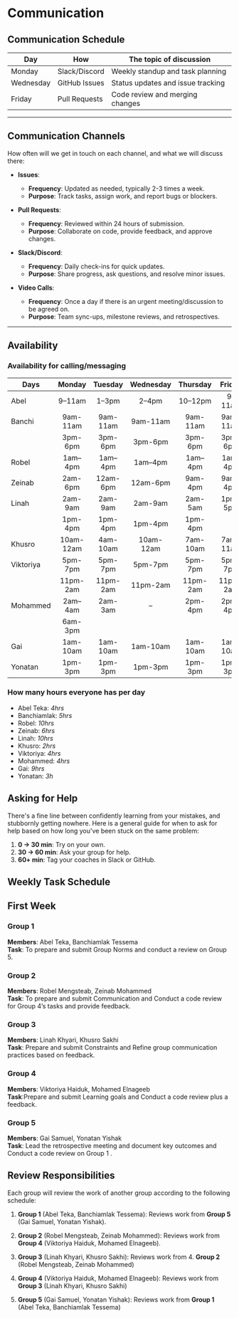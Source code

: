 # Communication

## Communication Schedule

| Day        | How              | The topic of discussion            |
|------------|------------------|------------------------------------|
| Monday     | Slack/Discord    | Weekly standup and task planning  |
| Wednesday  | GitHub Issues    | Status updates and issue tracking |
| Friday     | Pull Requests    | Code review and merging changes   |

______________________________________________________________________

## Communication Channels

How often will we get in touch on each channel, and what we will discuss there:

- **Issues**:  
  - **Frequency**: Updated as needed, typically 2-3 times a week.  
  - **Purpose**: Track tasks, assign work, and report bugs or blockers.

- **Pull Requests**:  
  - **Frequency**: Reviewed within 24 hours of submission.  
  - **Purpose**: Collaborate on code, provide feedback, and approve changes.

- **Slack/Discord**:  
  - **Frequency**: Daily check-ins for quick updates.  
  - **Purpose**: Share progress, ask questions, and resolve minor issues.

- **Video Calls**:  
  - **Frequency**: Once a day if there is an urgent meeting/discussion to be
agreed on.  
  - **Purpose**: Team sync-ups, milestone reviews, and retrospectives.

______________________________________________________________________

## Availability

### Availability for calling/messaging
<!-- markdownlint-disable MD013 -->
| Days       | Monday  | Tuesday  | Wednesday  | Thursday  | Friday  | Saturday  | Sunday  |
|------------|:-------:|:--------:|:----------:|:---------:|:-------:|:---------:|:-------:|
| Abel       | 9–11am  | 1–3pm    | 2–4pm      | 10–12pm   | 9–11am  | 3–5pm     | 10–12pm |
| Banchi     | 9am-11am| 9am-11am | 9am-11am   | 9am-11am  | 9am-11am| 9pm-11pm  | 9pm-11pm|
|            | 3pm-6pm | 3pm-6pm  | 3pm-6pm    | 3pm-6pm   | 3pm-6pm | 3pm-6pm   | 3pm-6pm |
| Robel      | 1am–4pm | 1am–4pm  | 1am–4pm    | 1am–4pm   | 1am–4pm | 1am–4pm   | 1am–4pm |
| Zeinab     | 2am-6pm | 12am-6pm | 12am-6pm   | 9am-4pm   | 9am-4pm | 9am-4pm   | 12am-6pm|
| Linah      | 2am-9am | 2am-9am  | 2am-9am    | 2am-5am   | 1pm-5pm | 2am-9am   | 1pm-4pm |
|            | 1pm-4pm | 1pm-4pm  | 1pm-4pm    | 1pm-4pm   |         | 1pm-4pm   |         |
| Khusro     |10am-12am| 4am-10am | 10am-12am  | 7am-10am  | 7am-11am| 9am-11am  | 7am-2pm |
| Viktoriya  | 5pm-7pm | 5pm-7pm  | 5pm-7pm    | 5pm-7pm   | 5pm-7pm | 9am-1pm   | 8am-2pm |
|            |11pm-2am |11pm-2am  | 11pm-2am   | 11pm-2am  | 11pm-2am|           |         |
| Mohammed   | 2am–4am | 2am-3am  | –          | 2pm-4pm   | 2pm-4pm | 2am-1pm   | 2am-3am |
|            | 6am-3pm |          |            |           |         |           |         |
| Gai        | 1am-10am| 1am-10am | 1am-10am   | 1am-10am  | 1am-10am| 1am-10am  | 1am-10am|
| Yonatan    | 1pm-3pm | 1pm-3pm  | 1pm-3pm    | 1pm-3pm   | 1pm-3pm | 12pm-3pm  | 1am-8am |
<!-- markdownlint-enable MD013 -->
### How many hours everyone has per day

- Abel Teka: _4hrs_  
- Banchiamlak: _5hrs_  
- Robel: _10hrs_  
- Zeinab: _6hrs_  
- Linah: _10hrs_  
- Khusro: _2hrs_  
- Viktoriya: _4hrs_  
- Mohammed: _4hrs_  
- Gai: _9hrs_  
- Yonatan: _3h_

## Asking for Help

There's a fine line between confidently learning from your mistakes,
and stubbornly getting nowhere. Here is a general guide for when to
ask for help based on how long you've been stuck on the same problem:

1. **0 -> 30 min**: Try on your own.  
2. **30 -> 60 min**: Ask your group for help.  
3. **60+ min**: Tag your coaches in Slack or GitHub.

## Weekly Task Schedule

## **First Week**

### **Group 1**  

  **Members**: Abel Teka, Banchiamlak Tessema  
  **Task**: To prepare and submit Group Norms and conduct a review on Group 5.

### **Group 2**  

  **Members**: Robel Mengsteab, Zeinab Mohammed  
  **Task**: To prepare and submit Communication and Conduct a code review for
   Group 4’s tasks and provide feedback.

### **Group 3**  

  **Members**: Linah Khyari, Khusro Sakhi  
  **Task**: Prepare and submit Constraints and Refine group communication
   practices based on feedback.

### **Group 4**  

  **Members**: Viktoriya Haiduk, Mohamed Elnageeb  
  **Task**:Prepare and submit Learning goals and Conduct a code review plus a
  feedback.

### **Group 5**  

  **Members**: Gai Samuel, Yonatan Yishak  
  **Task**: Lead the retrospective meeting and document key outcomes and Conduct
   a code review on Group 1 .

## Review Responsibilities

Each group will review the work of another group according to the following schedule:

1. **Group 1** (Abel Teka, Banchiamlak Tessema): Reviews work from **Group 5**
    (Gai Samuel, Yonatan Yishak).

2. **Group 2** (Robel Mengsteab, Zeinab Mohammed): Reviews work from **Group 4**
   (Viktoriya Haiduk, Mohamed Elnageeb).

3. **Group 3** (Linah Khyari, Khusro Sakhi): Reviews work from 4. **Group 2**
    (Robel Mengsteab, Zeinab Mohammed)

4. **Group 4** (Viktoriya Haiduk, Mohamed Elnageeb): Reviews work from **Group 3**
   (Linah Khyari, Khusro Sakhi)

5. **Group 5** (Gai Samuel, Yonatan Yishak): Reviews work from **Group 1**
 (Abel Teka, Banchiamlak Tessema)
